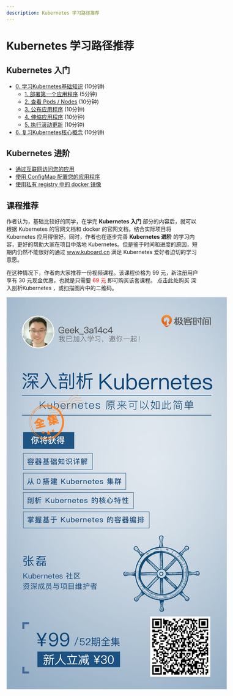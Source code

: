 ```yaml
---
description: Kubernetes 学习路径推荐
---
```


# Kubernetes 学习路径推荐

## **Kubernetes 入门**
  * [0. 学习Kubernetes基础知识](/learning/k8s-basics/kubernetes-basics.html) (10分钟)
    * [1. 部署第一个应用程序](/learning/k8s-basics/deploy-app.html) (5分钟)
    * [2. 查看 Pods / Nodes](/learning/k8s-basics/explore.html) (10分钟)
    * [3. 公布应用程序](/learning/k8s-basics/expose.html) (10分钟)
    * [4. 伸缩应用程序](/learning/k8s-basics/scale.html) (10分钟)
    * [5. 执行滚动更新](/learning/k8s-basics/update.html) (10分钟)
  * [6. 复习Kubernetes核心概念](/learning/k8s-basics/k8s-core-concepts.html) (10分钟)

## **Kubernetes 进阶**
  * [通过互联网访问您的应用](/learning/k8s-intermediate/ingress.html)
  * [使用 ConfigMap 配置您的应用程序](/learning/k8s-intermediate/config-map.html)
  * [使用私有 registry 中的 docker 镜像](/learning/k8s-intermediate/private-registry.md)

## **课程推荐**

作者认为，基础比较好的同学，在学完 **Kubernetes 入门** 部分的内容后，就可以根据 Kubernetes 的官网文档和 docker 的官网文档，结合实际项目将 Kubernetes 应用得很好。同时，作者也在逐步完善 **Kubernetes 进阶** 的学习内容，更好的帮助大家在项目中落地 Kubernetes。但是鉴于时间和进度的原因，短期内仍然不能很好的通过 www.kuboard.cn 满足 Kubernetes 爱好者迫切的学习意愿。

在这种情况下，作者向大家推荐一份视频课程。该课程价格为 99 元，新注册用户享有 30 元现金优惠，也就是只需要 <font color="red">69 元</font> 即可购买该套课程。
点击此处购买 <span v-on:click="openRecommendation" style="cursor: pointer;"><a>深入剖析Kubernetes</a></span> ，或扫描图片中的二维码。

<div v-on:click="openRecommendation" style="cursor: pointer">
  <img src="./k8s-intermediate/recommendation.assets/88302026c83b209ccc6261c63281a963.jpg" style="border: 1px solid #d7dae2; max-width: 600px;"></img>
</div>

<script>
export default {
  methods: {
    openRecommendation () {
      window.open('https://time.geekbang.org/column/intro/100015201?code=MH1Wu456g0ZsrKtQI7QidivKV2hVvzerAUxDz5pOuQs%3D', '_blank');
      console.log('尝试发送 ga event')
      if (window.ga) {
        window.ga('send', {
          hitType: 'event',
          eventCategory: 'Learning',
          eventAction: 'click',
          eventLabel: '深入剖析Kubernetes-learning'
        });
        console.log('发送成功 ga event')
      } else {
        console.log('开发环境，不发送 ga event')
      }
    }
  }
}
</script>
